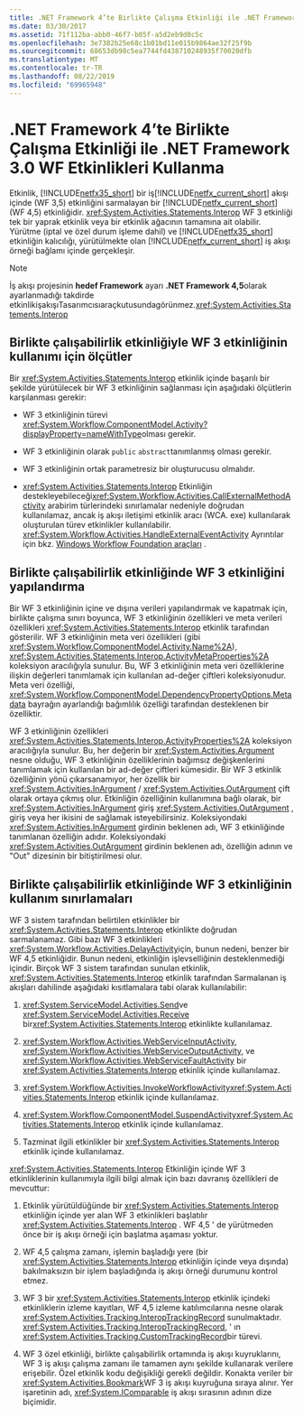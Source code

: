 ```yaml
---
title: .NET Framework 4’te Birlikte Çalışma Etkinliği ile .NET Framework 3.0 WF Etkinlikleri Kullanma
ms.date: 03/30/2017
ms.assetid: 71f112ba-abb0-46f7-b05f-a5d2eb9d0c5c
ms.openlocfilehash: 3e7382b25e68c1b01bd11e015b9864ae32f25f9b
ms.sourcegitcommit: 68653db98c5ea7744fd438710248935f70020dfb
ms.translationtype: MT
ms.contentlocale: tr-TR
ms.lasthandoff: 08/22/2019
ms.locfileid: "69965948"
---
```

# <a name="using-net-framework-30-wf-activities-in-net-framework-4-with-the-interop-activity"></a>.NET Framework 4’te Birlikte Çalışma Etkinliği ile .NET Framework 3.0 WF Etkinlikleri Kullanma
Etkinlik, [!INCLUDE[netfx35_short](../../../includes/netfx35-short-md.md)] bir iş[!INCLUDE[netfx_current_short](../../../includes/netfx-current-short-md.md)] akışı içinde (WF 3,5) etkinliğini sarmalayan bir [!INCLUDE[netfx_current_short](../../../includes/netfx-current-short-md.md)] (WF 4,5) etkinliğidir. <xref:System.Activities.Statements.Interop> WF 3 etkinliği tek bir yaprak etkinlik veya bir etkinlik ağacının tamamına ait olabilir. Yürütme (iptal ve özel durum işleme dahil) ve [!INCLUDE[netfx35_short](../../../includes/netfx35-short-md.md)] etkinliğin kalıcılığı, yürütülmekte olan [!INCLUDE[netfx_current_short](../../../includes/netfx-current-short-md.md)] iş akışı örneği bağlamı içinde gerçekleşir.  
  
> [!NOTE]
> İş akışı projesinin **hedef Framework** ayarı **.NET Framework 4,5**olarak ayarlanmadığı takdirde etkinlikişakışıTasarımcısıaraçkutusundagörünmez.<xref:System.Activities.Statements.Interop>  
  
## <a name="criteria-for-using-a-wf-3-activity-with-an-interop-activity"></a>Birlikte çalışabilirlik etkinliğiyle WF 3 etkinliğinin kullanımı için ölçütler  
 Bir <xref:System.Activities.Statements.Interop> etkinlik içinde başarılı bir şekilde yürütülecek bir WF 3 etkinliğinin sağlanması için aşağıdaki ölçütlerin karşılanması gerekir:  
  
- WF 3 etkinliğinin türevi <xref:System.Workflow.ComponentModel.Activity?displayProperty=nameWithType>olması gerekir.  
  
- WF 3 etkinliğinin olarak `public` `abstract`tanımlanmış olması gerekir.  
  
- WF 3 etkinliğinin ortak parametresiz bir oluşturucusu olmalıdır.  
  
- <xref:System.Activities.Statements.Interop> Etkinliğin destekleyebileceği<xref:System.Workflow.Activities.CallExternalMethodActivity> arabirim türlerindeki sınırlamalar nedeniyle doğrudan kullanılamaz, ancak iş akışı iletişimi etkinlik aracı (WCA. exe) kullanılarak oluşturulan türev etkinlikler kullanılabilir. <xref:System.Workflow.Activities.HandleExternalEventActivity> Ayrıntılar için bkz. [Windows Workflow Foundation araçları](https://go.microsoft.com/fwlink/?LinkId=178889) .  
  
## <a name="configuring-a-wf-3-activity-within-an-interop-activity"></a>Birlikte çalışabilirlik etkinliğinde WF 3 etkinliğini yapılandırma  
 Bir WF 3 etkinliğinin içine ve dışına verileri yapılandırmak ve kapatmak için, birlikte çalışma sınırı boyunca, WF 3 etkinliğinin özellikleri ve meta verileri özellikleri <xref:System.Activities.Statements.Interop> etkinlik tarafından gösterilir. WF 3 etkinliğinin meta veri özellikleri (gibi <xref:System.Workflow.ComponentModel.Activity.Name%2A>), <xref:System.Activities.Statements.Interop.ActivityMetaProperties%2A> koleksiyon aracılığıyla sunulur. Bu, WF 3 etkinliğinin meta veri özelliklerine ilişkin değerleri tanımlamak için kullanılan ad-değer çiftleri koleksiyonudur. Meta veri özelliği, <xref:System.Workflow.ComponentModel.DependencyPropertyOptions.Metadata> bayrağın ayarlandığı bağımlılık özelliği tarafından desteklenen bir özelliktir.  
  
 WF 3 etkinliğinin özellikleri <xref:System.Activities.Statements.Interop.ActivityProperties%2A> koleksiyon aracılığıyla sunulur. Bu, her değerin bir <xref:System.Activities.Argument> nesne olduğu, WF 3 etkinliğinin özelliklerinin bağımsız değişkenlerini tanımlamak için kullanılan bir ad-değer çiftleri kümesidir. Bir WF 3 etkinlik özelliğinin yönü çıkarsanamıyor, her özellik bir <xref:System.Activities.InArgument> / <xref:System.Activities.OutArgument> çift olarak ortaya çıkmış olur. Etkinliğin özelliğinin kullanımına bağlı olarak, bir <xref:System.Activities.InArgument> giriş <xref:System.Activities.OutArgument> , giriş veya her ikisini de sağlamak isteyebilirsiniz. Koleksiyondaki <xref:System.Activities.InArgument> girdinin beklenen adı, WF 3 etkinliğinde tanımlanan özelliğin adıdır. Koleksiyondaki <xref:System.Activities.OutArgument> girdinin beklenen adı, özelliğin adının ve "Out" dizesinin bir bitiştirilmesi olur.  
  
## <a name="limitations-of-using-a-wf-3-activity-within-an-interop-activity"></a>Birlikte çalışabilirlik etkinliğinde WF 3 etkinliğinin kullanım sınırlamaları  
 WF 3 sistem tarafından belirtilen etkinlikler bir <xref:System.Activities.Statements.Interop> etkinlikte doğrudan sarmalanamaz. Gibi bazı WF 3 etkinlikleri <xref:System.Workflow.Activities.DelayActivity>için, bunun nedeni, benzer bir WF 4,5 etkinliğidir. Bunun nedeni, etkinliğin işlevselliğinin desteklenmediği içindir. Birçok WF 3 sistem tarafından sunulan etkinlik, <xref:System.Activities.Statements.Interop> etkinlik tarafından Sarmalanan iş akışları dahilinde aşağıdaki kısıtlamalara tabi olarak kullanılabilir:  
  
1. <xref:System.ServiceModel.Activities.Send>ve <xref:System.ServiceModel.Activities.Receive> bir<xref:System.Activities.Statements.Interop> etkinlikte kullanılamaz.  
  
2. <xref:System.Workflow.Activities.WebServiceInputActivity>, <xref:System.Workflow.Activities.WebServiceOutputActivity>, ve <xref:System.Workflow.Activities.WebServiceFaultActivity> bir <xref:System.Activities.Statements.Interop> etkinlik içinde kullanılamaz.  
  
3. <xref:System.Workflow.Activities.InvokeWorkflowActivity><xref:System.Activities.Statements.Interop> etkinlik içinde kullanılamaz.  
  
4. <xref:System.Workflow.ComponentModel.SuspendActivity><xref:System.Activities.Statements.Interop> etkinlik içinde kullanılamaz.  
  
5. Tazminat ilgili etkinlikler bir <xref:System.Activities.Statements.Interop> etkinlik içinde kullanılamaz.  
  
 <xref:System.Activities.Statements.Interop> Etkinliğin içinde WF 3 etkinliklerinin kullanımıyla ilgili bilgi almak için bazı davranış özellikleri de mevcuttur:  
  
1. Etkinlik yürütüldüğünde bir <xref:System.Activities.Statements.Interop> etkinliğin içinde yer alan WF 3 etkinlikleri başlatılır <xref:System.Activities.Statements.Interop> . WF 4,5 ' de yürütmeden önce bir iş akışı örneği için başlatma aşaması yoktur.  
  
2. WF 4,5 çalışma zamanı, işlemin başladığı yere (bir <xref:System.Activities.Statements.Interop> etkinliğin içinde veya dışında) bakılmaksızın bir işlem başladığında iş akışı örneği durumunu kontrol etmez.  
  
3. WF 3 bir <xref:System.Activities.Statements.Interop> etkinlik içindeki etkinliklerin izleme kayıtları, WF 4,5 izleme katılımcılarına nesne olarak <xref:System.Activities.Tracking.InteropTrackingRecord> sunulmaktadır. <xref:System.Activities.Tracking.InteropTrackingRecord>, ' ın <xref:System.Activities.Tracking.CustomTrackingRecord>bir türevi.  
  
4. WF 3 özel etkinliği, birlikte çalışabilirlik ortamında iş akışı kuyruklarını, WF 3 iş akışı çalışma zamanı ile tamamen aynı şekilde kullanarak verilere erişebilir. Özel etkinlik kodu değişikliği gerekli değildir. Konakta veriler bir <xref:System.Activities.Bookmark>WF 3 iş akışı kuyruğuna sıraya alınır. Yer işaretinin adı, <xref:System.IComparable> iş akışı sırasının adının dize biçimidir.
